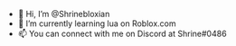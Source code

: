 - 👋 Hi, I’m @Shrinebloxian
- 🌱 I’m currently learning lua on Roblox.com
- 📫 You can connect with me on Discord at Shrine#0486

<!---
Shrinebloxian/Shrinebloxian is a ✨ special ✨ repository because its `README.md` (this file) appears on your GitHub profile.
You can click the Preview link to take a look at your changes.
--->
